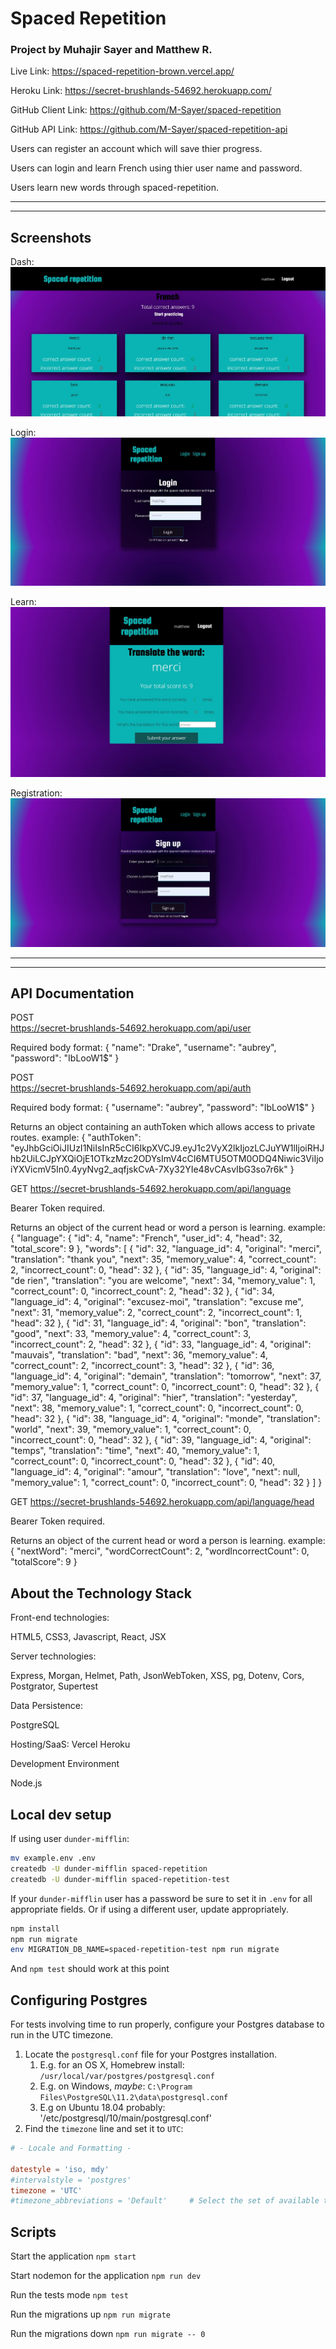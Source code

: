 # Spaced Repetition

### Project by Muhajir Sayer and Matthew R.

Live Link:
https://spaced-repetition-brown.vercel.app/

Heroku Link:
https://secret-brushlands-54692.herokuapp.com/

GitHub Client Link:
https://github.com/M-Sayer/spaced-repetition

GitHub API Link:
https://github.com/M-Sayer/spaced-repetition-api

Users can register an account which will save thier progress.

Users can login and learn French using thier user name and password.

Users learn new words through spaced-repetition.

_______________________________________________________________________________
_______________________________________________________________________________

## Screenshots

Dash:
![Spaced-Repetition Screenshot: Dash](https://github.com/MattDizzle/favicon-host/blob/master/Dash.JPG?raw=true)

Login:
![Spaced-Repetition Screenshot: Login](https://github.com/MattDizzle/favicon-host/blob/master/Login.JPG?raw=true)

Learn:
![Spaced-Repetition Screenshot: Learn](https://github.com/MattDizzle/favicon-host/blob/master/Learn.JPG?raw=true)

Registration:
![Spaced-Repetition Screenshot: Registration](https://github.com/MattDizzle/favicon-host/blob/master/Registration.JPG?raw=true)

________________________________________________________________________________
________________________________________________________________________________

## API Documentation

POST  
https://secret-brushlands-54692.herokuapp.com/api/user

Required body format:
{
"name": "Drake",
"username": "aubrey",
"password": "IbLooW1\$"
}

POST  
https://secret-brushlands-54692.herokuapp.com/api/auth

Required body format:
{
"username": "aubrey",
"password": "IbLooW1\$"
}

Returns an object containing an authToken which allows access to private routes.
example:
{
"authToken": "eyJhbGciOiJIUzI1NiIsInR5cCI6IkpXVCJ9.eyJ1c2VyX2lkIjozLCJuYW1lIjoiRHJhb2UiLCJpYXQiOjE1OTkzMzc2ODYsImV4cCI6MTU5OTM0ODQ4Niwic3ViIjoiYXVicmV5In0.4yyNvg2_aqfjskCvA-7Xy32YIe48vCAsvIbG3so7r6k"
}

GET
https://secret-brushlands-54692.herokuapp.com/api/language

Bearer Token required.

Returns an object of the current head or word a person is learning.
example:
{
"language": {
"id": 4,
"name": "French",
"user_id": 4,
"head": 32,
"total_score": 9
},
"words": [
{
"id": 32,
"language_id": 4,
"original": "merci",
"translation": "thank you",
"next": 35,
"memory_value": 4,
"correct_count": 2,
"incorrect_count": 0,
"head": 32
},
{
"id": 35,
"language_id": 4,
"original": "de rien",
"translation": "you are welcome",
"next": 34,
"memory_value": 1,
"correct_count": 0,
"incorrect_count": 2,
"head": 32
},
{
"id": 34,
"language_id": 4,
"original": "excusez-moi",
"translation": "excuse me",
"next": 31,
"memory_value": 2,
"correct_count": 2,
"incorrect_count": 1,
"head": 32
},
{
"id": 31,
"language_id": 4,
"original": "bon",
"translation": "good",
"next": 33,
"memory_value": 4,
"correct_count": 3,
"incorrect_count": 2,
"head": 32
},
{
"id": 33,
"language_id": 4,
"original": "mauvais",
"translation": "bad",
"next": 36,
"memory_value": 4,
"correct_count": 2,
"incorrect_count": 3,
"head": 32
},
{
"id": 36,
"language_id": 4,
"original": "demain",
"translation": "tomorrow",
"next": 37,
"memory_value": 1,
"correct_count": 0,
"incorrect_count": 0,
"head": 32
},
{
"id": 37,
"language_id": 4,
"original": "hier",
"translation": "yesterday",
"next": 38,
"memory_value": 1,
"correct_count": 0,
"incorrect_count": 0,
"head": 32
},
{
"id": 38,
"language_id": 4,
"original": "monde",
"translation": "world",
"next": 39,
"memory_value": 1,
"correct_count": 0,
"incorrect_count": 0,
"head": 32
},
{
"id": 39,
"language_id": 4,
"original": "temps",
"translation": "time",
"next": 40,
"memory_value": 1,
"correct_count": 0,
"incorrect_count": 0,
"head": 32
},
{
"id": 40,
"language_id": 4,
"original": "amour",
"translation": "love",
"next": null,
"memory_value": 1,
"correct_count": 0,
"incorrect_count": 0,
"head": 32
}
]
}

GET
https://secret-brushlands-54692.herokuapp.com/api/language/head

Bearer Token required.

Returns an object of the current head or word a person is learning.
example:
{
"nextWord": "merci",
"wordCorrectCount": 2,
"wordIncorrectCount": 0,
"totalScore": 9
}

## About the Technology Stack

Front-end technologies:

HTML5, CSS3, Javascript, React, JSX

Server technologies:

​Express, Morgan, Helmet, Path, JsonWebToken, XSS, pg, Dotenv, Cors, Postgrator, Supertest

Data Persistence:

PostgreSQL

Hosting/SaaS:
Vercel
Heroku

​Development Environment

Node.js

## Local dev setup

If using user `dunder-mifflin`:

```bash
mv example.env .env
createdb -U dunder-mifflin spaced-repetition
createdb -U dunder-mifflin spaced-repetition-test
```

If your `dunder-mifflin` user has a password be sure to set it in `.env` for all appropriate fields. Or if using a different user, update appropriately.

```bash
npm install
npm run migrate
env MIGRATION_DB_NAME=spaced-repetition-test npm run migrate
```

And `npm test` should work at this point

## Configuring Postgres

For tests involving time to run properly, configure your Postgres database to run in the UTC timezone.

1. Locate the `postgresql.conf` file for your Postgres installation.
   1. E.g. for an OS X, Homebrew install: `/usr/local/var/postgres/postgresql.conf`
   2. E.g. on Windows, _maybe_: `C:\Program Files\PostgreSQL\11.2\data\postgresql.conf`
   3. E.g on Ubuntu 18.04 probably: '/etc/postgresql/10/main/postgresql.conf'
2. Find the `timezone` line and set it to `UTC`:

```conf
# - Locale and Formatting -

datestyle = 'iso, mdy'
#intervalstyle = 'postgres'
timezone = 'UTC'
#timezone_abbreviations = 'Default'     # Select the set of available time zone
```

## Scripts

Start the application `npm start`

Start nodemon for the application `npm run dev`

Run the tests mode `npm test`

Run the migrations up `npm run migrate`

Run the migrations down `npm run migrate -- 0`
